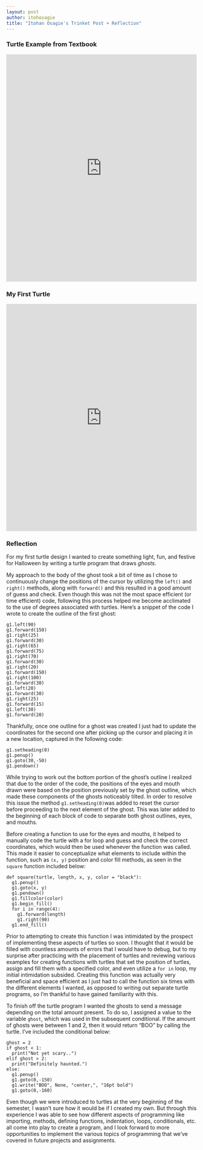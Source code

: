 ```yaml
---
layout: post
author: itohosagie
title: "Itohan Osagie's Trinket Post + Reflection"
---
```


### Turtle Example from Textbook

<iframe src="https://trinket.io/embed/python/9571fb5f72" width="100%" height="600" frameborder="0" marginwidth="0" marginheight="0" allowfullscreen></iframe>

### My First Turtle

<iframe src="https://trinket.io/embed/python/fcb6800020" width="100%" height="600" frameborder="0" marginwidth="0" marginheight="0" allowfullscreen></iframe>

### Reflection

For my first turtle design I wanted to create something light, fun, and festive for Halloween by writing a turtle program that draws *ghosts*.

My approach to the body of the ghost took a bit of time as I chose to continuously change the positions of the cursor by utilizing the `left()` and `right()` methods, along with `forward()` and this resulted in a good amount of guess and check. Even though this was not the most space efficient (or time efficient) code, following this process helped me become acclimated to the use of degrees associated with turtles. Here’s a snippet of the code I wrote to create the outline of the first ghost:

```
g1.left(90)
g1.forward(150)
g1.right(25)
g1.forward(30)
g1.right(65)
g1.forward(75)
g1.right(70)
g1.forward(30)
g1.right(20)
g1.forward(150)
g1.right(100)
g1.forward(30)
g1.left(20)
g1.forward(30)
g1.right(25)
g1.forward(15)
g1.left(30)
g1.forward(20)
```

Thankfully, once one outline for a ghost was created I just had to update the coordinates for the second one after picking up the cursor and placing it in a new location, captured in the following code:

```
g1.setheading(0)
g1.penup()
g1.goto(30,-50)
g1.pendown()
```

While trying to work out the bottom portion of the ghost’s outline I realized that due to the order of the code, the positions of the eyes and mouth drawn were based on the position previously set by the ghost outline, which made these components of the ghosts noticeably tilted. In order to resolve this issue the method `g1.setheading(0)`was added to reset the cursor before proceeding to the next element of the ghost. This was later added to the beginning of each block of code to separate both ghost outlines, eyes, and mouths. 

Before creating a function to use for the eyes and mouths, it helped to manually code the turtle with a for loop and guess and check the correct coordinates, which would then be used whenever the function was called. This made it easier to conceptualize what elements to include within the function, such as `(x, y)` position and color fill methods, as seen in the `square` function included below:

```
def square(turtle, length, x, y, color = "black"):
  g1.penup()
  g1.goto(x, y)
  g1.pendown()
  g1.fillcolor(color)
  g1.begin_fill()
  for i in range(4):
    g1.forward(length)
    g1.right(90)
  g1.end_fill()
```
Prior to attempting to create this function I was intimidated by the prospect of implementing these aspects of turtles so soon. I thought that it would be filled with countless amounts of errors that I would have to debug, but to my surprise after practicing with the placement of turtles and reviewing various examples for creating functions with turtles that set the position of turtles, assign and fill them with a specified color, and even utilize a `for in` loop, my initial intimidation subsided. Creating this function was actually very beneficial and space efficient as I just had to call the function six times with the different elements I wanted, as opposed to writing out separate turtle programs, so I’m thankful to have gained familiarity with this.

To finish off the turtle program I wanted the ghosts to send a message depending on the total amount present. To do so, I assigned a value to the variable  `ghost`, which was used in the subsequent conditional. If the amount of ghosts were between 1 and 2, then it would return “BOO” by calling the turtle. I’ve included the conditional below:

```
ghost = 2
if ghost < 1:
  print("Not yet scary..")
elif ghost > 2:
  print("Definitely haunted.")
else:
  g1.penup()
  g1.goto(0,-150)
  g1.write("BOO", None, "center,", "16pt bold")
  g1.goto(0,-160)
```

Even though we were introduced to turtles at the very beginning of the semester, I wasn’t sure how it would be if I created my own. But through this experience I was able to see how different aspects of programming like importing, methods, defining functions, indentation, loops, conditionals, etc. all come into play to create a program, and I look forward to more opportunities to implement the various topics of programming that we’ve covered in future projects and assignments. 
